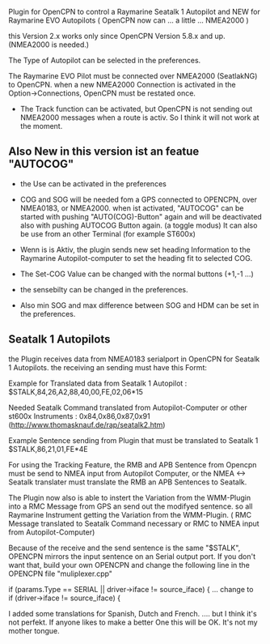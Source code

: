 Plugin for OpenCPN to control a Raymarine Seatalk 1 Autopilot
and NEW for Raymarine EVO Autopilots  ( OpenCPN now can ... a little ... NMEA2000 ) 

this Version 2.x works only since OpenCPN Version 5.8.x and up. (NMEA2000 is needed.)

The Type of Autopilot can be selected in the preferences.

The Raymarine EVO Pilot must be connected over NMEA2000 (SeatlakNG) to OpenCPN.
when a new NMEA2000 Connection is activated in the Option->Connections, OpenCPN must be restated once.
- The Track function can be activated, but OpenCPN is not sending out NMEA2000 messages when a route is activ. So I think it will not work at the moment.

Also New in this version ist an featue "AUTOCOG"
-----------------------------------------------
- the Use can be activated in the preferences
- COG and SOG will be needed fom a GPS connected to OPENCPN, over NMEA0183, or NMEA2000.
when ist activated, "AUTOCOG" can be started with pushing "AUTO(COG)-Button" again and will be
deactivated also with pushing AUTOCOG Button again. (a toggle modus) 
It can also be use from an other Terminal (for example ST600x)

- Wenn is is Aktiv, the plugin sends new set heading Information to the Raymarine Autopilot-computer to set the heading fit to selected COG.
- The Set-COG Value can be changed with the normal buttons (+1,-1 ...)
- the sensebilty can be changed in the preferences.
- Also min SOG and max difference between SOG and HDM can be set in the preferences.


Seatalk 1 Autopilots
---------------------
the Plugin receives data from NMEA0183 serialport in OpenCPN for Seatalk 1 Autopilots.
the receiving an sending must have this Formt:

Example for Translated data from Seatalk 1 Autopilot :
$STALK,84,26,A2,88,40,00,FE,02,06*15

Needed Seatalk Command translated from Autopilot-Computer or other st600x Instruments : 0x84,0x86,0x87,0x91
(http://www.thomasknauf.de/rap/seatalk2.htm)

Example Sentence sending from Plugin that must be translated to Seatalk 1
$STALK,86,21,01,FE*4E

For using the Tracking Feature, the RMB and APB Sentence from Opencpn must be send to NMEA input from Autopilot Computer,
or the NMEA <-> Seatalk translater must translate the RMB an APB Sentences to Seatalk.

The Plugin now also is able to instert the Variation from the WMM-Plugin into a RMC Message from GPS an send out the modifyed sentence.
so all Raymarine Instrument getting the Variation from the WMM-Plugin.
( RMC Message translated to Seatalk Command necessary or RMC to NMEA input from Autopilot-Computer)

Because of the receive and the send sentence is the same "$STALK", OPENCPN mirrors the input sentence on an Serial output port.
If you don't want that, build your own OPENCPN and change the following line in the OPENCPN file "muliplexer.cpp"

if (params.Type == SERIAL || driver->iface != source_iface) {
  ... change to    
if (driver->iface != source_iface) {

I added some translations for Spanish, Dutch and French. .... but I think it's not perfekt.
If anyone likes to make a better One this will be OK. It's not my mother tongue.

	

